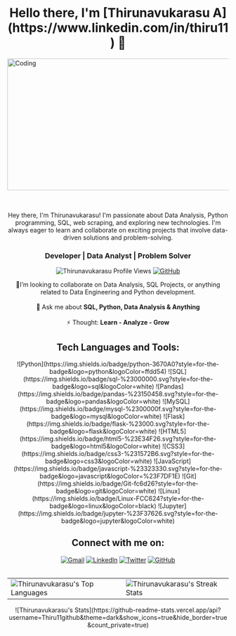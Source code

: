 <h1 align="center">
  Hello there, I'm [Thirunavukarasu A](https://www.linkedin.com/in/thiru11) 👋
</h1>

<img align="center" alt="Coding" width="1200" height="300" src="https://your-image-link.com">

<div><br><br>

  <p align="center">
    Hey there, I'm Thirunavukarasu! I'm passionate about Data Analysis, Python programming, SQL, web scraping, and exploring new technologies. I'm always eager to learn and collaborate on exciting projects that involve data-driven solutions and problem-solving.
  </p>

  <h3 align="center">Developer | Data Analyst | Problem Solver</h3>
</div>

<p align="center">
    <img src="https://komarev.com/ghpvc/?username=Thiru11&label=Profile%20views&color=6805D3&style=for-the-badge" alt="Thirunavukarasu Profile Views" />    
    <a href="https://github.com/Thiru11github"><img alt="GitHub" src="https://img.shields.io/badge/my_github-000?style=for-the-badge&logo=github&logoColor=white" /></a>
</p>

<p align="center">
  🤝I’m looking to collaborate on Data Analysis, SQL Projects, or anything related to Data Engineering and Python development. 
  <br><br>💬 Ask me about <b>SQL, Python, Data Analysis & Anything</b>
  <br><br>⚡ Thought: <b>Learn - Analyze - Grow</b>
</p>

<div align="center">
  <h2 align="center">Tech Languages and Tools:</h2>
  <p align="center"> 
    ![Python](https://img.shields.io/badge/python-3670A0?style=for-the-badge&logo=python&logoColor=ffdd54) 
    ![SQL](https://img.shields.io/badge/sql-%23000000.svg?style=for-the-badge&logo=sql&logoColor=white) 
    ![Pandas](https://img.shields.io/badge/pandas-%23150458.svg?style=for-the-badge&logo=pandas&logoColor=white) 
    ![MySQL](https://img.shields.io/badge/mysql-%2300000f.svg?style=for-the-badge&logo=mysql&logoColor=white) 
    ![Flask](https://img.shields.io/badge/flask-%23000.svg?style=for-the-badge&logo=flask&logoColor=white)
    ![HTML5](https://img.shields.io/badge/html5-%23E34F26.svg?style=for-the-badge&logo=html5&logoColor=white) 
    ![CSS3](https://img.shields.io/badge/css3-%231572B6.svg?style=for-the-badge&logo=css3&logoColor=white)
    ![JavaScript](https://img.shields.io/badge/javascript-%23323330.svg?style=for-the-badge&logo=javascript&logoColor=%23F7DF1E)
    ![Git](https://img.shields.io/badge/Git-fc6d26?style=for-the-badge&logo=git&logoColor=white) 
    ![Linux](https://img.shields.io/badge/Linux-FCC624?style=for-the-badge&logo=linux&logoColor=black) 
    ![Jupyter](https://img.shields.io/badge/jupyter-%23F37626.svg?style=for-the-badge&logo=jupyter&logoColor=white)
  </p>
</div>

<h2 align="center">Connect with me on:</h2>

<div align="center">
  <a href="mailto:thirunavukarasu110902@gmail.com"><img alt="Gmail" src="https://img.shields.io/badge/Gmail-D14836?style=for-the-badge&logo=gmail&logoColor=white" /></a>
  <a href="https://www.linkedin.com/in/thiru11"><img alt="LinkedIn" src="https://img.shields.io/badge/linkedin-%230077B5.svg?style=for-the-badge&logo=linkedin&logoColor=white" /></a>
  <a href="https://twitter.com/ThirunavukarasuA"><img alt="Twitter" src="https://img.shields.io/badge/Twitter-%231DA1F2.svg?style=for-the-badge&logo=Twitter&logoColor=white" /></a>
  <a href="https://github.com/Thiru11github"><img alt="GitHub" src="https://img.shields.io/badge/github-%23000000.svg?style=for-the-badge&logo=github&logoColor=white" /></a>
</div>

<br>

<div align="center">
  <table>
    <tr>
      <td>
        <img src="https://github-readme-stats.vercel.app/api/top-langs/?username=Thiru11github&theme=dark&show_icons=true&hide_border=true&layout=compact" alt="Thirunavukarasu's Top Languages" />
      </td>
      <td>
        <img src="https://github-readme-streak-stats.herokuapp.com/?user=Thiru11github&theme=dark&hide_border=true" alt="Thirunavukarasu's Streak Stats" />
      </td>
    </tr>
  </table>
</div>

<div align="center">
  ![Thirunavukarasu's Stats](https://github-readme-stats.vercel.app/api?username=Thiru11github&theme=dark&show_icons=true&hide_border=true&count_private=true)
</div>
